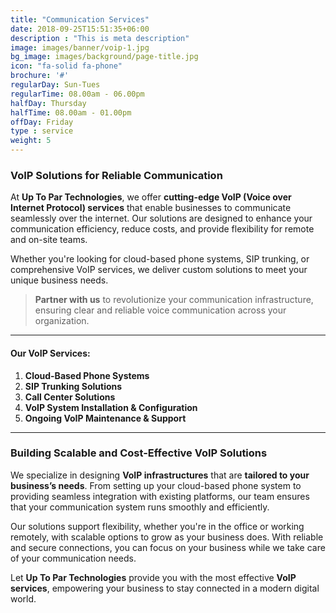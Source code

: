 ```yaml
---
title: "Communication Services"
date: 2018-09-25T15:51:35+06:00
description : "This is meta description"
image: images/banner/voip-1.jpg
bg_image: images/background/page-title.jpg
icon: "fa-solid fa-phone"
brochure: '#'
regularDay: Sun-Tues
regularTime: 08.00am - 06.00pm
halfDay: Thursday
halfTime: 08.00am - 01.00pm
offDay: Friday
type : service
weight: 5
---
```


### VoIP Solutions for Reliable Communication

At **Up To Par Technologies**, we offer **cutting-edge VoIP (Voice over Internet Protocol) services** that enable businesses to communicate seamlessly over the internet. Our solutions are designed to enhance your communication efficiency, reduce costs, and provide flexibility for remote and on-site teams.

Whether you're looking for cloud-based phone systems, SIP trunking, or comprehensive VoIP services, we deliver custom solutions to meet your unique business needs.

> **Partner with us** to revolutionize your communication infrastructure, ensuring clear and reliable voice communication across your organization.

---

#### Our VoIP Services:

1. **Cloud-Based Phone Systems**
2. **SIP Trunking Solutions**
3. **Call Center Solutions**
4. **VoIP System Installation & Configuration**
5. **Ongoing VoIP Maintenance & Support**

---

### Building Scalable and Cost-Effective VoIP Solutions

We specialize in designing **VoIP infrastructures** that are **tailored to your business’s needs**. From setting up your cloud-based phone system to providing seamless integration with existing platforms, our team ensures that your communication system runs smoothly and efficiently.

Our solutions support flexibility, whether you're in the office or working remotely, with scalable options to grow as your business does. With reliable and secure connections, you can focus on your business while we take care of your communication needs.

Let **Up To Par Technologies** provide you with the most effective **VoIP services**, empowering your business to stay connected in a modern digital world.